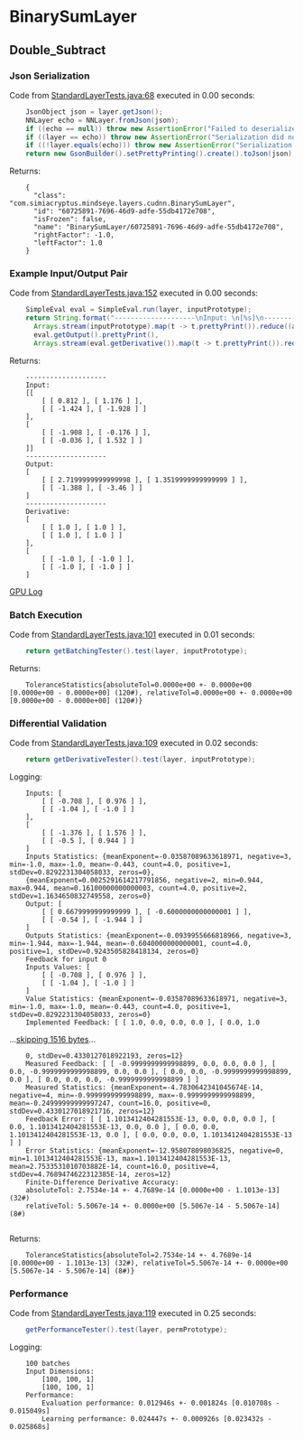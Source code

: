 # BinarySumLayer
## Double_Subtract
### Json Serialization
Code from [StandardLayerTests.java:68](../../../../../../../../src/main/java/com/simiacryptus/mindseye/test/StandardLayerTests.java#L68) executed in 0.00 seconds: 
```java
    JsonObject json = layer.getJson();
    NNLayer echo = NNLayer.fromJson(json);
    if ((echo == null)) throw new AssertionError("Failed to deserialize");
    if ((layer == echo)) throw new AssertionError("Serialization did not copy");
    if ((!layer.equals(echo))) throw new AssertionError("Serialization not equal");
    return new GsonBuilder().setPrettyPrinting().create().toJson(json);
```

Returns: 

```
    {
      "class": "com.simiacryptus.mindseye.layers.cudnn.BinarySumLayer",
      "id": "60725891-7696-46d9-adfe-55db4172e708",
      "isFrozen": false,
      "name": "BinarySumLayer/60725891-7696-46d9-adfe-55db4172e708",
      "rightFactor": -1.0,
      "leftFactor": 1.0
    }
```



### Example Input/Output Pair
Code from [StandardLayerTests.java:152](../../../../../../../../src/main/java/com/simiacryptus/mindseye/test/StandardLayerTests.java#L152) executed in 0.00 seconds: 
```java
    SimpleEval eval = SimpleEval.run(layer, inputPrototype);
    return String.format("--------------------\nInput: \n[%s]\n--------------------\nOutput: \n%s\n--------------------\nDerivative: \n%s",
      Arrays.stream(inputPrototype).map(t -> t.prettyPrint()).reduce((a, b) -> a + ",\n" + b).get(),
      eval.getOutput().prettyPrint(),
      Arrays.stream(eval.getDerivative()).map(t -> t.prettyPrint()).reduce((a, b) -> a + ",\n" + b).get());
```

Returns: 

```
    --------------------
    Input: 
    [[
    	[ [ 0.812 ], [ 1.176 ] ],
    	[ [ -1.424 ], [ -1.928 ] ]
    ],
    [
    	[ [ -1.908 ], [ -0.176 ] ],
    	[ [ -0.036 ], [ 1.532 ] ]
    ]]
    --------------------
    Output: 
    [
    	[ [ 2.7199999999999998 ], [ 1.3519999999999999 ] ],
    	[ [ -1.388 ], [ -3.46 ] ]
    ]
    --------------------
    Derivative: 
    [
    	[ [ 1.0 ], [ 1.0 ] ],
    	[ [ 1.0 ], [ 1.0 ] ]
    ],
    [
    	[ [ -1.0 ], [ -1.0 ] ],
    	[ [ -1.0 ], [ -1.0 ] ]
    ]
```



[GPU Log](etc/cuda.log)

### Batch Execution
Code from [StandardLayerTests.java:101](../../../../../../../../src/main/java/com/simiacryptus/mindseye/test/StandardLayerTests.java#L101) executed in 0.01 seconds: 
```java
    return getBatchingTester().test(layer, inputPrototype);
```

Returns: 

```
    ToleranceStatistics{absoluteTol=0.0000e+00 +- 0.0000e+00 [0.0000e+00 - 0.0000e+00] (120#), relativeTol=0.0000e+00 +- 0.0000e+00 [0.0000e+00 - 0.0000e+00] (120#)}
```



### Differential Validation
Code from [StandardLayerTests.java:109](../../../../../../../../src/main/java/com/simiacryptus/mindseye/test/StandardLayerTests.java#L109) executed in 0.02 seconds: 
```java
    return getDerivativeTester().test(layer, inputPrototype);
```
Logging: 
```
    Inputs: [
    	[ [ -0.708 ], [ 0.976 ] ],
    	[ [ -1.04 ], [ -1.0 ] ]
    ],
    [
    	[ [ -1.376 ], [ 1.576 ] ],
    	[ [ -0.5 ], [ 0.944 ] ]
    ]
    Inputs Statistics: {meanExponent=-0.03587089633618971, negative=3, min=-1.0, max=-1.0, mean=-0.443, count=4.0, positive=1, stdDev=0.8292231304058033, zeros=0},
    {meanExponent=0.0025291614217791856, negative=2, min=0.944, max=0.944, mean=0.16100000000000003, count=4.0, positive=2, stdDev=1.1634650832749558, zeros=0}
    Output: [
    	[ [ 0.6679999999999999 ], [ -0.6000000000000001 ] ],
    	[ [ -0.54 ], [ -1.944 ] ]
    ]
    Outputs Statistics: {meanExponent=-0.0939955666818966, negative=3, min=-1.944, max=-1.944, mean=-0.6040000000000001, count=4.0, positive=1, stdDev=0.9243505828418134, zeros=0}
    Feedback for input 0
    Inputs Values: [
    	[ [ -0.708 ], [ 0.976 ] ],
    	[ [ -1.04 ], [ -1.0 ] ]
    ]
    Value Statistics: {meanExponent=-0.03587089633618971, negative=3, min=-1.0, max=-1.0, mean=-0.443, count=4.0, positive=1, stdDev=0.8292231304058033, zeros=0}
    Implemented Feedback: [ [ 1.0, 0.0, 0.0, 0.0 ], [ 0.0, 1.0
```
...[skipping 1516 bytes](etc/46.txt)...
```
    0, stdDev=0.4330127018922193, zeros=12}
    Measured Feedback: [ [ -0.9999999999998899, 0.0, 0.0, 0.0 ], [ 0.0, -0.9999999999998899, 0.0, 0.0 ], [ 0.0, 0.0, -0.9999999999998899, 0.0 ], [ 0.0, 0.0, 0.0, -0.9999999999998899 ] ]
    Measured Statistics: {meanExponent=-4.7830642341045674E-14, negative=4, min=-0.9999999999998899, max=-0.9999999999998899, mean=-0.24999999999997247, count=16.0, positive=0, stdDev=0.4330127018921716, zeros=12}
    Feedback Error: [ [ 1.1013412404281553E-13, 0.0, 0.0, 0.0 ], [ 0.0, 1.1013412404281553E-13, 0.0, 0.0 ], [ 0.0, 0.0, 1.1013412404281553E-13, 0.0 ], [ 0.0, 0.0, 0.0, 1.1013412404281553E-13 ] ]
    Error Statistics: {meanExponent=-12.958078098036825, negative=0, min=1.1013412404281553E-13, max=1.1013412404281553E-13, mean=2.7533531010703882E-14, count=16.0, positive=4, stdDev=4.7689474622312385E-14, zeros=12}
    Finite-Difference Derivative Accuracy:
    absoluteTol: 2.7534e-14 +- 4.7689e-14 [0.0000e+00 - 1.1013e-13] (32#)
    relativeTol: 5.5067e-14 +- 0.0000e+00 [5.5067e-14 - 5.5067e-14] (8#)
    
```

Returns: 

```
    ToleranceStatistics{absoluteTol=2.7534e-14 +- 4.7689e-14 [0.0000e+00 - 1.1013e-13] (32#), relativeTol=5.5067e-14 +- 0.0000e+00 [5.5067e-14 - 5.5067e-14] (8#)}
```



### Performance
Code from [StandardLayerTests.java:119](../../../../../../../../src/main/java/com/simiacryptus/mindseye/test/StandardLayerTests.java#L119) executed in 0.25 seconds: 
```java
    getPerformanceTester().test(layer, permPrototype);
```
Logging: 
```
    100 batches
    Input Dimensions:
    	[100, 100, 1]
    	[100, 100, 1]
    Performance:
    	Evaluation performance: 0.012946s +- 0.001824s [0.010708s - 0.015049s]
    	Learning performance: 0.024447s +- 0.000926s [0.023432s - 0.025868s]
    
```

